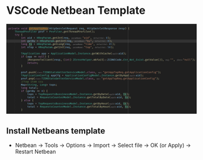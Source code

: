 # VSCode Netbean Template

![Image](./image.png)

## Install Netbeans template

- Netbean -> Tools -> Options -> Import -> Select file -> OK (or Apply) -> Restart Netbean


